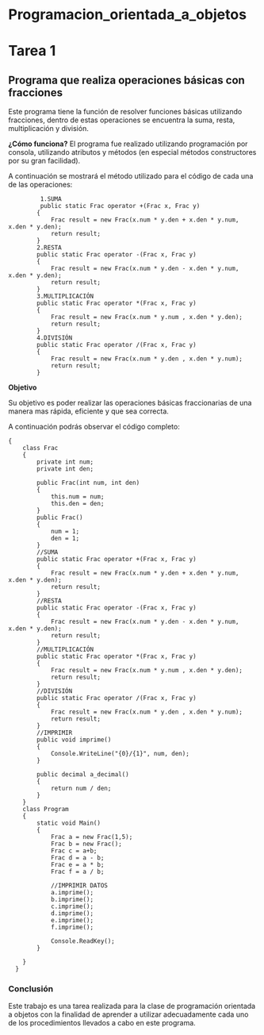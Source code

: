 # Programacion_orientada_a_objetos
# Tarea 1
## Programa que realiza operaciones básicas con fracciones

Este programa tiene la función de resolver funciones básicas utilizando fracciones, dentro de estas operaciones se encuentra la suma, resta, multiplicación y división.

**¿Cómo funciona?**
El programa fue realizado utilizando programación por consola, utilizando atributos y métodos (en especial métodos constructores por su gran facilidad).

A continuación se mostrará el método utilizado para el código de cada una de las operaciones:

```
         1.SUMA
         public static Frac operator +(Frac x, Frac y)
        {
            Frac result = new Frac(x.num * y.den + x.den * y.num, x.den * y.den);
            return result;
        }
        2.RESTA
        public static Frac operator -(Frac x, Frac y)
        {
            Frac result = new Frac(x.num * y.den - x.den * y.num, x.den * y.den);
            return result;
        }
        3.MULTIPLICACIÓN
        public static Frac operator *(Frac x, Frac y)
        {
            Frac result = new Frac(x.num * y.num , x.den * y.den);
            return result;
        }
        4.DIVISIÓN
        public static Frac operator /(Frac x, Frac y)
        {
            Frac result = new Frac(x.num * y.den , x.den * y.num);
            return result;
        }

```

        
 **Objetivo**
        
 Su objetivo es poder realizar las operaciones básicas fraccionarias de una manera mas rápida, eficiente y que sea correcta.
        
 A continuación podrás observar el código completo:
        
```
{
    class Frac
    {
        private int num;
        private int den;

        public Frac(int num, int den)
        {
            this.num = num;
            this.den = den;
        }
        public Frac()
        {
            num = 1;
            den = 1;
        }
        //SUMA
        public static Frac operator +(Frac x, Frac y)
        {
            Frac result = new Frac(x.num * y.den + x.den * y.num, x.den * y.den);
            return result;
        }
        //RESTA
        public static Frac operator -(Frac x, Frac y)
        {
            Frac result = new Frac(x.num * y.den - x.den * y.num, x.den * y.den);
            return result;
        }
        //MULTIPLICACIÓN
        public static Frac operator *(Frac x, Frac y)
        {
            Frac result = new Frac(x.num * y.num , x.den * y.den);
            return result;
        }
        //DIVISIÓN
        public static Frac operator /(Frac x, Frac y)
        {
            Frac result = new Frac(x.num * y.den , x.den * y.num);
            return result;
        }
        //IMPRIMIR
        public void imprime()
        {
            Console.WriteLine("{0}/{1}", num, den);
        }

        public decimal a_decimal()
        {
            return num / den;
        }
    }
    class Program
    {
        static void Main()
        {
            Frac a = new Frac(1,5);
            Frac b = new Frac();
            Frac c = a+b;
            Frac d = a - b;
            Frac e = a * b;
            Frac f = a / b;

            //IMPRIMIR DATOS
            a.imprime();
            b.imprime();
            c.imprime();
            d.imprime();
            e.imprime();
            f.imprime();

            Console.ReadKey();
        }

    }
  }
 ``` 
        
### Conclusión
Este trabajo es una tarea realizada para la clase de programación orientada a objetos con la finalidad de aprender a utilizar adecuadamente cada uno de los procedimientos llevados a cabo en este programa. 
